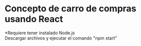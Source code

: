 # Concepto de carro de compras usando React

*Requiere tener instalado Node.js <br>
Descargar archivos y ejecutar el comando "npm start"
